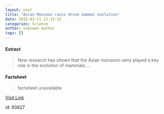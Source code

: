 ```yaml
---
layout: post
title: "Asian Monsoon rains drove mammal evolution"
date: 2015-03-11 12:15:12
categories: Science
author: unknown author
tags: []
---
```



#### Extract
>New research has shown that the Asian monsoon rains played a key role in the evolution of mammals....

#### Factsheet
>factsheet unavailable

[Visit Link](http://feeds.sciencedaily.com/~r/sciencedaily/~3/FV2sz5QbYlw/150311081512.htm)

id:   93827


